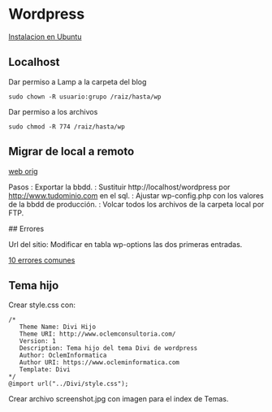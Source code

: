 # Wordpress

[Instalacion en Ubuntu](https://www.digitalocean.com/community/tutorials/como-instalar-wordpress-con-lamp-en-ubuntu-16-04-es)

## Localhost

Dar permiso a Lamp a la carpeta del blog

`sudo chown -R usuario:grupo /raiz/hasta/wp`

Dar permiso a los archivos

`sudo chmod -R 774 /raiz/hasta/wp`


## Migrar de local a remoto

[web orig](https://www.gianoliveira.com/wordpress-de-local-a-remoto.html)

Pasos
  : Exportar la bbdd.
  : Sustituir http://localhost/wordpress por http://www.tudominio.com en el sql.
  : Ajustar wp-config.php con los valores de la bbdd de producción.
  : Volcar todos los archivos de la carpeta local por FTP.


## Errores

Url del sitio: Modificar en tabla wp-options las dos primeras entradas.

[10 errores comunes](http://blog.hostdime.com.co/10-errores-mas-comunes-de-wordpress-con-las-soluciones/)


## Tema hijo

Crear style.css con:

	/*
	   Theme Name: Divi Hijo
	   Theme URI: http://www.oclemconsultoria.com/
	   Version: 1
	   Description: Tema hijo del tema Divi de wordpress
	   Author: OclemInformatica
	   Author URI: https://www.ocleminformatica.com
	   Template: Divi
	*/
	@import url("../Divi/style.css");

Crear archivo screenshot.jpg con imagen para el index de Temas.

